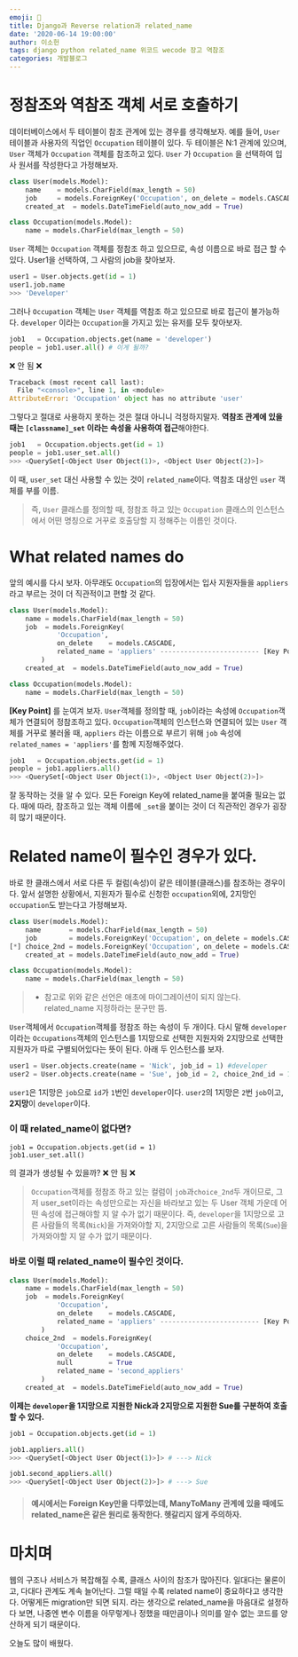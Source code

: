 ```yaml
---
emoji: 👑
title: Django과 Reverse relation과 related_name
date: '2020-06-14 19:00:00'
author: 이소헌
tags: django python related_name 위코드 wecode 장고 역참조
categories: 개발블로그
---
```


# 정참조와 역참조 객체 서로 호출하기

데이터베이스에서 두 테이블이 참조 관계에 있는 경우를 생각해보자. 예를 들어, `User` 테이블과 사용자의 직업인 `Occupation` 테이블이 있다. 두 테이블은 N:1 관계에 있으며, `User` 객체가 `Occupation` 객체를 참조하고 있다. `User` 가 `Occupation` 을 선택하여 입사 원서를 작성한다고 가정해보자.

```python
class User(models.Model):
    name	= models.CharField(max_length = 50)
    job		= models.ForeignKey('Occupation', on_delete = models.CASCADE)
    created_at	= models.DateTimeField(auto_now_add = True)

class Occupation(models.Model):
    name = models.CharField(max_length = 50)
```

`User` 객체는 `Occupation` 객체를 정참조 하고 있으므로, 속성 이름으로 바로 접근 할 수 있다. User1을 선택하여, 그 사람의 job을 찾아보자.

```python
user1 = User.objects.get(id = 1)
user1.job.name
>>> 'Developer'
```

그러나 `Occupation` 객체는 `User` 객체를 역참조 하고 있으므로 바로 접근이 불가능하다. `developer` 이라는 `Occupation`을 가지고 있는 유저를 모두 찾아보자.

```py
job1   = Occupation.objects.get(name = 'developer')
people = job1.user.all() # 이게 될까?
```

❌ 안 됨 ❌

```py
Traceback (most recent call last):
  File "<console>", line 1, in <module>
AttributeError: 'Occupation' object has no attribute 'user'
```

그렇다고 절대로 사용하지 못하는 것은 절대 아니니 걱정하지말자. **역참조 관계에 있을 때는 `[classname]_set` 이라는 속성을 사용하여 접근**해야한다.

```py
job1   = Occupation.objects.get(id = 1)
people = job1.user_set.all()
>>> <QuerySet[<Object User Object(1)>, <Object User Object(2)>]>
```

이 때, `user_set` 대신 사용할 수 있는 것이 `related_name`이다. 역참조 대상인 `user` 객체를 부를 이름.

> 즉, `User` 클래스를 정의할 때, 정참조 하고 있는 `Occupation` 클래스의 인스턴스에서 어떤 명칭으로 거꾸로 호출당할 지 정해주는 이름인 것이다.

# What related names do

앞의 예시를 다시 보자. 아무래도 `Occupation`의 입장에서는 입사 지원자들을 `appliers`라고 부르는 것이 더 직관적이고 편할 것 같다.

```python
class User(models.Model):
    name = models.CharField(max_length = 50)
    job	 = models.ForeignKey(
            'Occupation',
            on_delete    = models.CASCADE,
            related_name = 'appliers' ------------------------- [Key Point !]
        )
    created_at	= models.DateTimeField(auto_now_add = True)

class Occupation(models.Model):
    name = models.CharField(max_length = 50)
```

**[Key Point]** 를 눈여겨 보자.
`User`객체를 정의할 때, `job`이라는 속성에 `Occupation`객체가 연결되어 정참조하고 있다. `Occupation`객체의 인스턴스와 연결되어 있는 `User` 객체를 거꾸로 불러올 때, `appliers` 라는 이름으로 부르기 위해 `job` 속성에 `related_names = 'appliers'`를 함께 지정해주었다.

```py
job1   = Occupation.objects.get(id = 1)
people = job1.appliers.all()
>>> <QuerySet[<Object User Object(1)>, <Object User Object(2)>]>
```

잘 동작하는 것을 알 수 있다. 모든 Foreign Key에 related_name을 붙여줄 필요는 없다. 때에 따라, 참조하고 있는 객체 이름에 `_set`을 붙이는 것이 더 직관적인 경우가 굉장히 많기 때문이다.

# Related name이 필수인 경우가 있다.

바로 한 클래스에서 서로 다른 두 컬럼(속성)이 같은 테이블(클래스)를 참조하는 경우이다.
앞서 설명한 상황에서, 지원자가 필수로 신청한 `occupation`외에, 2지망인 `occupation`도 받는다고 가정해보자.

```python
class User(models.Model):
    name       = models.CharField(max_length = 50)
    job	       = models.ForeignKey('Occupation', on_delete = models.CASCADE)
[*] choice_2nd = models.ForeignKey('Occupation', on_delete = models.CASCADE, null = True)
    created_at = models.DateTimeField(auto_now_add = True)

class Occupation(models.Model):
    name = models.CharField(max_length = 50)
```

> - 참고로 위와 같은 선언은 애초에 마이그레이션이 되지 않는다. related_name 지정하라는 문구만 뜸.

`User`객체에서 `Occupation`객체를 정참조 하는 속성이 두 개이다. 다시 말해 `developer`이라는 `Occupations`객체의 인스턴스를 1지망으로 선택한 지원자와 2지망으로 선택한 지원자가 따로 구별되어있다는 뜻이 된다. 아래 두 인스턴스를 보자.

```py
user1 = User.objects.create(name = 'Nick', job_id = 1) #developer
user2 = User.objects.create(name = 'Sue', job_id = 2, choice_2nd_id = 1)
```

`user1`은 1지망은 `job`으로 `id`가 `1`번인 `developer`이다.
`user2`의 1지망은 `2`번 `job`이고, **2지망**이 `developer`이다.

### 이 때 related_name이 없다면?

```
job1 = Occupation.objects.get(id = 1)
job1.user_set.all()
```

의 결과가 생성될 수 있을까?
❌ 안 됨 ❌

> `Occupation`객체를 정참조 하고 있는 컬럼이 `job`과`choice_2nd`두 개이므로, 그저 user_set이라는 속성만으로는 자신을 바라보고 있는 두 User 객체 가운데 어떤 속성에 접근해야할 지 알 수가 없기 때문이다. 즉, `developer`을 1지망으로 고른 사람들의 목록(`Nick`)을 가져와야할 지, 2지망으로 고른 사람들의 목록(`Sue`)을 가져와야할 지 알 수가 없기 때문이다.

### 바로 이럴 때 related_name이 필수인 것이다.

```python
class User(models.Model):
    name = models.CharField(max_length = 50)
    job	 = models.ForeignKey(
            'Occupation',
            on_delete    = models.CASCADE,
            related_name = 'appliers' ------------------------- [Key Point !]
        )
    choice_2nd  = models.ForeignKey(
            'Occupation',
            on_delete    = models.CASCADE,
            null         = True
            related_name = 'second_appliers'
        )
    created_at	= models.DateTimeField(auto_now_add = True)
```

**이제는 `developer`을 1지망으로 지원한 Nick과 2지망으로 지원한 Sue를 구분하여 호출할 수 있다.**

```py
job1 = Occupation.objects.get(id = 1)

job1.appliers.all()
>>> <QuerySet[<Object User Object(1)>]> # ---> Nick

job1.second_appliers.all()
>>> <QuerySet[<Object User Object(2)>]> # ---> Sue
```

> #### 예시에서는 Foreign Key만을 다루었는데, ManyToMany 관계에 있을 때에도 related_name은 같은 원리로 동작한다. 헷갈리지 않게 주의하자.

# 마치며

웹의 구조나 서비스가 복잡해질 수록, 클래스 사이의 참조가 많아진다. 일대다는 물론이고, 다대다 관계도 계속 늘어난다. 그럴 때일 수록 related name이 중요하다고 생각한다. 어떻게든 migration만 되면 되지. 라는 생각으로 related_name을 마음대로 설정하다 보면, 나중엔 변수 이름을 아무렇게나 정했을 때만큼이나 의미를 알수 없는 코드를 양산하게 되기 때문이다.

오늘도 많이 배웠다.

```toc

```
